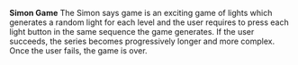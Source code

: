 **Simon Game**
The Simon says game is an exciting game of lights which generates a random light for each level and the user requires to press each light button in the same sequence the game generates. If the user succeeds, the series becomes progressively longer and more complex. Once the user fails, the game is over.
